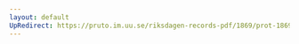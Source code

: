 ```yaml
---
layout: default
UpRedirect: https://pruto.im.uu.se/riksdagen-records-pdf/1869/prot-1869--fk--121/prot-1869--fk--121_003.pdf
---
```

